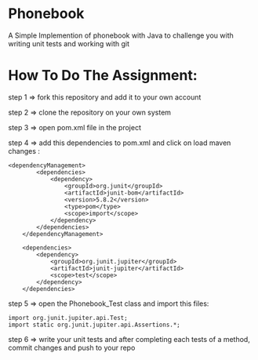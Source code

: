 # Phonebook
A Simple Implemention of phonebook with Java to challenge you with writing unit tests and working with git

# How To Do The Assignment:
step 1 => fork this repository and add it to your own account

step 2 => clone the repository on your own system

step 3 => open pom.xml file in the project

step 4 => add this dependencies to pom.xml and click on load maven changes :

```
<dependencyManagement>
        <dependencies>
            <dependency>
                <groupId>org.junit</groupId>
                <artifactId>junit-bom</artifactId>
                <version>5.8.2</version>
                <type>pom</type>
                <scope>import</scope>
            </dependency>
        </dependencies>
    </dependencyManagement>
    
    <dependencies>
        <dependency>
            <groupId>org.junit.jupiter</groupId>
            <artifactId>junit-jupiter</artifactId>
            <scope>test</scope>
        </dependency>
    </dependencies>
```

step 5 => open the Phonebook_Test class and import this files:
```
import org.junit.jupiter.api.Test;
import static org.junit.jupiter.api.Assertions.*;
```
step 6 => write your unit tests and after completing each tests of a method, commit changes and push to your repo
